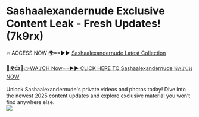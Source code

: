 # Sashaalexandernude Exclusive Content Leak - Fresh Updates! (7k9rx)

🔥 ACCESS NOW 🌍==►► <a href="https://tinyurl.com/yc657z5k" rel="nofollow">Sashaalexandernude Latest Collection</a>
<br><br>
[🔴🌍📺📱👉WA𝚃CH Now==►► CLICK HERE TO Sashaalexandernude 𝚆𝙰𝚃𝙲𝙷 NOW](https://tinyurl.com/yc657z5k)
<br><br>
Unlock Sashaalexandernude's private videos and photos today! Dive into the newest 2025 content updates and explore exclusive material you won’t find anywhere else.
<br>
<a href="https://tinyurl.com/yc657z5k" rel="nofollow" data-target="animated-image.originalLink"><img src="https://camo.githubusercontent.com/8a4f000d20f83aca3bf7ec5f350d767afa0574a8a352519fd8cfa583a6f93a33/68747470733a2f2f692e696d6775722e636f6d2f644a486b345a712e676966" data-canonical-src="https://i.imgur.com/dJHk4Zq.gif" style="max-width: 100%; display: inline-block;" data-target="animated-image.originalImage"></a>
<br>
